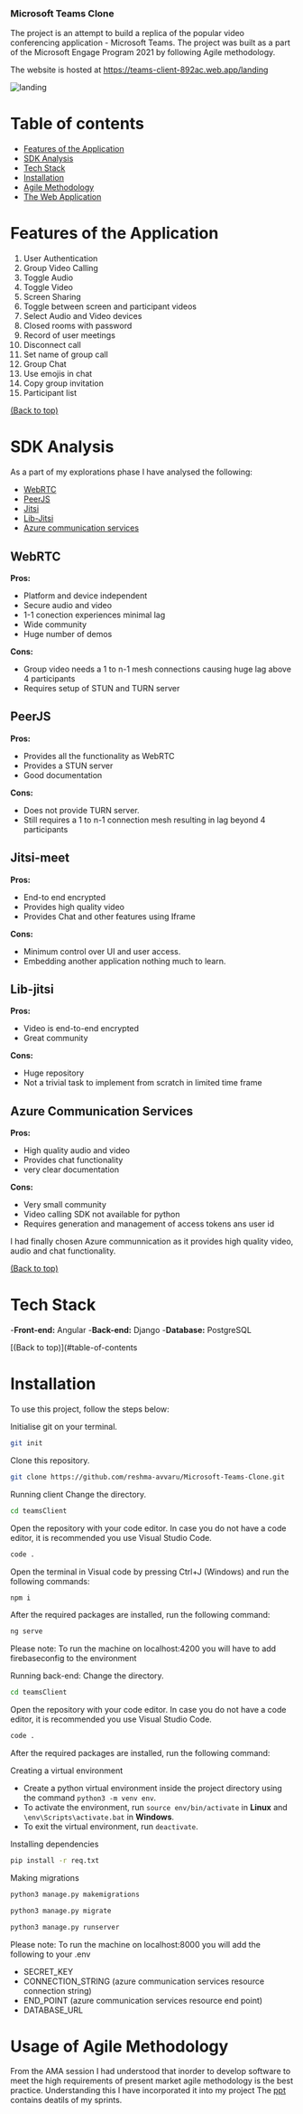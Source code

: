 ### Microsoft Teams Clone

The project is an attempt to build a replica of the popular video conferencing application - Microsoft Teams. The project was built as a part of the Microsoft Engage Program 2021 by following Agile methodology.

The website is hosted at https://teams-client-892ac.web.app/landing

![landing](https://user-images.githubusercontent.com/69675204/125494972-3ed3115e-0fc0-4f81-8679-16447f02e5af.png)

# Table of contents

- [Features of the Application](#features-of-the-application)
- [SDK Analysis](#sdk-analysis)
- [Tech Stack](#tech-stack)
- [Installation](#installation)
- [Agile Methodology](#usage-of-agile-methodology)
- [The Web Application](#try-the-web-application)


# Features of the Application

1. User Authentication
2. Group Video Calling
3. Toggle Audio
4. Toggle Video
5. Screen Sharing
6. Toggle between screen and participant videos
7. Select Audio and Video devices
8. Closed rooms with password
9. Record of user meetings
10. Disconnect call
11. Set name of group call
12. Group Chat
13. Use emojis in chat
14. Copy group invitation
15. Participant list

[(Back to top)](#table-of-contents)

# SDK Analysis
As a part of my explorations phase I have analysed the following:
- [WebRTC](#webrtc)
- [PeerJS](#peerjs)
- [Jitsi](#jistsi)
- [Lib-Jitsi](#lib-jitsi)
- [Azure communication services](#azure-communication-services)

## WebRTC

<b>Pros:</b>
-	Platform and device independent
-	Secure audio and video
-	1-1 conection experiences minimal lag
-	Wide community
-	Huge number of demos

<b>Cons:</b>
- Group video needs a 1 to n-1 mesh connections causing huge lag above 4 participants
- Requires setup of STUN and TURN server

## PeerJS

<b>Pros:</b>
-	Provides all the functionality as WebRTC
-	Provides a STUN server
-	Good documentation
	
<b>Cons:</b>
-	Does not provide TURN server.
-	Still requires a  1 to n-1 connection mesh resulting in lag beyond 4 participants

## Jitsi-meet

<b>Pros:</b>
-	End-to end encrypted
-	Provides high quality video
-	Provides Chat and other features using Iframe

<b>Cons:</b>
-	Minimum control over UI and user access.
-	Embedding another application nothing much to learn.

## Lib-jitsi

<b>Pros:</b>
-	Video is end-to-end encrypted
-	Great community 

<b>Cons:</b>
-	Huge repository 
-	Not a trivial task to implement from scratch in limited time frame

## Azure Communication Services

<b>Pros:</b>
-	High quality audio and video
-	Provides chat functionality
-	very clear documentation

<b>Cons:</b>
-	Very small community
-	Video calling SDK not available for python
-	Requires generation and management of access tokens ans user id

I had finally chosen Azure communnication as it provides high quality video, audio and chat functionality.

[(Back to top)](#table-of-contents)

# Tech Stack
-<b>Front-end:</b> Angular
-<b>Back-end:</b> Django
-<b>Database:</b> PostgreSQL

[(Back to top)](#table-of-contents

# Installation
To use this project, follow the steps below:

Initialise git on your terminal.

```bash
git init
```
Clone this repository.

```bash
git clone https://github.com/reshma-avvaru/Microsoft-Teams-Clone.git
``` 

Running client
Change the directory. 

```bash
cd teamsClient
```

Open the repository with your code editor. 
In case you do not have a code editor, it is recommended you use Visual Studio Code. 

```bash
code .
```

Open the terminal in Visual code by pressing Ctrl+J (Windows) and run the following commands:

```bash
npm i
```
After the required packages are installed, run the following command: 

```bash
ng serve
```
Please note: To run the machine on localhost:4200 you will have to add firebaseconfig to the environment 

Running back-end:
Change the directory. 

```bash
cd teamsClient
```
Open the repository with your code editor. 
In case you do not have a code editor, it is recommended you use Visual Studio Code. 

```bash
code .
```
After the required packages are installed, run the following command: 

Creating a virtual environment
- Create a python virtual environment inside the project directory using the command `python3 -m venv env`.
- To activate the environment, run `source env/bin/activate` in **Linux** and `\env\Scripts\activate.bat` in **Windows**.
- To exit the virtual environment, run `deactivate`.

Installing dependencies

```bash
pip install -r req.txt
```
Making migrations

```bash
python3 manage.py makemigrations
```
```bash
python3 manage.py migrate 
```
```bash
python3 manage.py runserver
```
Please note: To run the machine on localhost:8000 you will add the following to your .env
- SECRET_KEY
- CONNECTION_STRING (azure communication services resource connection string)
- END_POINT (azure communication services resource end point)
- DATABASE_URL

# Usage of Agile Methodology 

From the AMA session I had understood that inorder to develop software to meet the high requirements of present market agile methodology is the best practice. Understanding this I have incorporated it into my project
The [ppt](https://drive.google.com/file/d/1rsDnsGo6Ms44HjQD3P7jJ2HnN-U909iw/view?usp=sharing) contains deatils of my sprints.
